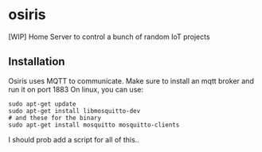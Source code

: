 # osiris
[WIP] Home Server to control a bunch of random IoT projects

## Installation
Osiris uses MQTT to communicate. Make sure to install an mqtt broker and run it on port 1883
On linux, you can use:
```
sudo apt-get update
sudo apt-get install libmosquitto-dev
# and these for the binary
sudo apt-get install mosquitto mosquitto-clients
```
I should prob add a script for all of this..
